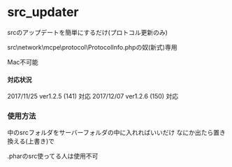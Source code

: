 # src_updater
srcのアップデートを簡単にするだけ(プロトコル更新のみ)

src\network\mcpe\protocol\ProtocolInfo.phpの奴(新式)専用

Mac不可能

#### 対応状況
2017/11/25 ver1.2.5 (141) 対応
2017/12/07 ver1.2.6 (150) 対応

### 使用方法
中のsrcフォルダをサーバーフォルダの中に入れればいいだけ
なにか出たら置き換える(上書き)で

.pharのsrc使ってる人は使用不可
